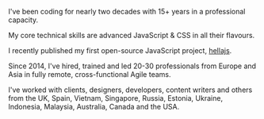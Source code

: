 I've been coding for nearly two decades with 15+ years in a professional capacity.

My core technical skills are advanced JavaScript & CSS in all their flavours.

I recently published my first open-source JavaScript project, [hellajs](https://github.com/omilli/hellajs).

Since 2014, I've hired, trained and led 20-30 professionals from Europe and Asia in fully remote, cross-functional Agile teams.

I've worked with clients, designers, developers, content writers and others from the UK, Spain, Vietnam, Singapore, Russia, Estonia, Ukraine, Indonesia, Malaysia, Australia, Canada and the USA.
